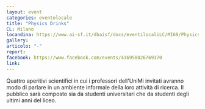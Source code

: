 ```yaml
---
layout: event
categories: eventolocale
title: "Physics Drinks"
CL: Milano
locandina: https://www.ai-sf.it/dbaisf/docs/eventilocaliLC/MI69/Physics_Drinks_locandina.jpg
gallery:
articolo: "-"
report:
facebook: https://www.facebook.com/events/436958026769370
link: 
---
```

Quattro aperitivi scientifici in cui i professori dell'UniMi invitati avranno modo di parlare in un ambiente informale della loro attività di ricerca. Il pubblico sarà composto sia da studenti universitari che da studenti degli ultimi anni del liceo.
